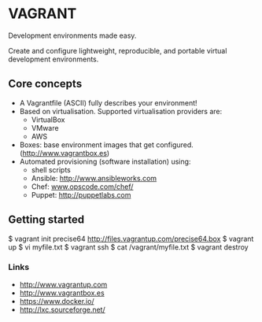 # VAGRANT

Development environments made easy.



Create and configure lightweight, reproducible, and portable virtual development environments.



## Core concepts

* A Vagrantfile (ASCII) fully describes your environment!
* Based on virtualisation. Supported virtualisation providers are:
  * VirtualBox
  * VMware
  * AWS
* Boxes: base environment images that get configured. (http://www.vagrantbox.es)
* Automated provisioning (software installation) using:
  * shell scripts
  * Ansible: http://www.ansibleworks.com
  * Chef: www.opscode.com/chef/
  * Puppet: http://puppetlabs.com



## Getting started

$ vagrant init precise64 http://files.vagrantup.com/precise64.box
$ vagrant up
$ vi myfile.txt
$ vagrant ssh
$ cat /vagrant/myfile.txt
$ vagrant destroy



### Links

* http://www.vagrantup.com
* http://www.vagrantbox.es
* https://www.docker.io/
* http://lxc.sourceforge.net/

